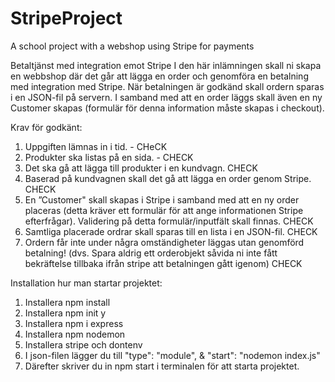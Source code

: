 # StripeProject
A school project with a webshop using Stripe for payments

Betaltjänst med integration emot Stripe
I den här inlämningen skall ni skapa en webbshop där det går att lägga en order och 
genomföra en betalning med integration med Stripe. När betalningen är godkänd skall 
ordern sparas i en JSON-fil på servern. I samband med att en order läggs skall även en ny 
Customer skapas (formulär för denna information måste skapas i checkout).


Krav för godkänt: 
1. Uppgiften lämnas in i tid. - CHeCK
2. Produkter ska listas på en sida. - CHECK
3. Det ska gå att lägga till produkter i en kundvagn. CHECK 
4. Baserad på kundvagnen skall det gå att lägga en order genom Stripe. CHECK
5. En ”Customer" skall skapas i Stripe i samband med att en ny order placeras (detta 
kräver ett formulär för att ange informationen Stripe efterfrågar). Validering på detta 
formulär/inputfält skall finnas. CHECK
6. Samtliga placerade ordrar skall sparas till en lista i en JSON-fil. CHECK 
7. Ordern får inte under några omständigheter läggas utan genomförd betalning! (dvs. 
Spara aldrig ett orderobjekt såvida ni inte fått bekräftelse tillbaka ifrån stripe att 
betalningen gått igenom) CHECK


Installation hur man startar projektet: 
1. Installera npm install
2. Installera npm init y 
3. Installera npm i express
4. Installera npm nodemon
5. Installera stripe och dontenv
5. I json-filen lägger du till "type": "module", & "start": "nodemon index.js"
6. Därefter skriver du in npm start i terminalen för att starta projektet.
